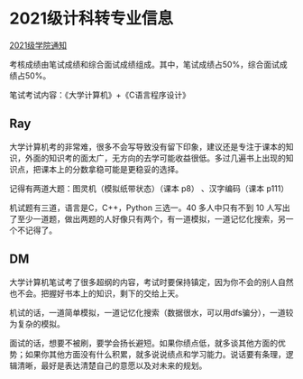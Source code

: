 # 2021级计科转专业信息
[2021级学院通知](https://bdi.sztu.edu.cn/info/1221/5141.htm)

考核成绩由笔试成绩和综合面试成绩组成。其中，笔试成绩占50%，综合面试成绩占50%。

笔试考试内容：《大学计算机》+《C语言程序设计》

## Ray
大学计算机考的非常难，很多不会写导致没有留下印象，建议还是专注于课本的知识，外面的知识考的面太广，无方向的去学可能收益很低。多过几遍书上出现的知识点，把课本上的分数拿稳可能是更稳妥的选择。

记得有两道大题：图灵机（模拟纸带状态）（课本 p8） 、汉字编码（课本 p111）

机试题有三道，语言是C，C++，Python 三选一。40 多人中只有不到 10 人写出了至少一道题，做出两题的人好像只有两个，有一道模拟，一道记忆化搜索，另一个不记得了。

## DM
大学计算机笔试考了很多超纲的内容，考试时要保持镇定，因为你不会的别人自然也不会。把握好书本上的知识，剩下的交给上天。

机试的话，一道简单模拟，一道记忆化搜索（数据很水，可以用dfs骗分），一道较为复杂的模拟。

面试的话，想要不被刷，要学会扬长避短。如果你绩点低，就多谈其他方面的优势；如果你其他方面没有什么积累，就多说说绩点和学习能力。说话要有条理，逻辑清晰，最好是表达清楚自己的意愿以及对未来的规划。
